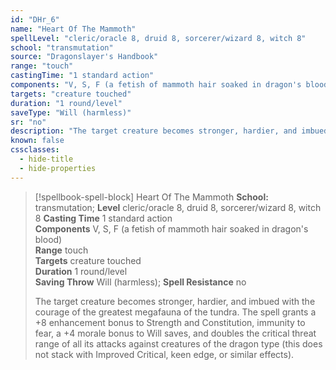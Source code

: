 ```yaml
---
id: "DHr_6"
name: "Heart Of The Mammoth"
spellLevel: "cleric/oracle 8, druid 8, sorcerer/wizard 8, witch 8"
school: "transmutation"
source: "Dragonslayer's Handbook"
range: "touch"
castingTime: "1 standard action"
components: "V, S, F (a fetish of mammoth hair soaked in dragon's blood)"
targets: "creature touched"
duration: "1 round/level"
saveType: "Will (harmless)"
sr: "no"
description: "The target creature becomes stronger, hardier, and imbued with the courage of the greatest megafauna of the tundra. The spell grants a +8 enhancement bonus to Strength and Constitution, immunity to fear, a +4 morale bonus to Will saves, and doubles the critical threat range of all its attacks against creatures of the dragon type (this does not stack with Improved Critical, keen edge, or similar effects)."
known: false
cssclasses:
  - hide-title
  - hide-properties
---
```


> [!spellbook-spell-block] Heart Of The Mammoth
> **School:** transmutation; **Level** cleric/oracle 8, druid 8, sorcerer/wizard 8, witch 8
> **Casting Time** 1 standard action  
> **Components** V, S, F (a fetish of mammoth hair soaked in dragon's blood)  
> **Range** touch  
> **Targets** creature touched  
> **Duration** 1 round/level  
> **Saving Throw** Will (harmless); **Spell Resistance** no
> 
> The target creature becomes stronger, hardier, and imbued with the courage of the greatest megafauna of the tundra. The spell grants a +8 enhancement bonus to Strength and Constitution, immunity to fear, a +4 morale bonus to Will saves, and doubles the critical threat range of all its attacks against creatures of the dragon type (this does not stack with Improved Critical, keen edge, or similar effects).